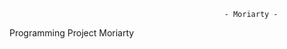                                                     - Moriarty - 
          
Programming Project Moriarty





